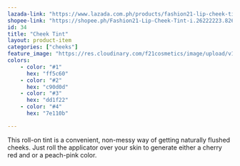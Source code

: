 ```yaml
---
lazada-link: "https://www.lazada.com.ph/products/fashion21-lip-cheek-tint-i254111500-s349007819.html?spm=a2o4l.seller.list.20.6f7a6cc9X4aAKt&mp=1"
shopee-link: "https://shopee.ph/Fashion21-Lip-Cheek-Tint-i.26222223.826165426"
id: 34
title: "Cheek Tint"
layout: product-item
categories: ["cheeks"]
feature_image: "https://res.cloudinary.com/f21cosmetics/image/upload/v1598007521/cheek-tint_wa5gts.jpg"
colors:
    - color: "#1"
      hex: "ff5c60"
    - color: "#2"
      hex: "c90d0d"
    - color: "#3"
      hex: "dd1f22"
    - color: "#4"
      hex: "7e110b"

---
```

This roll-on tint is a convenient, non-messy way of getting naturally flushed cheeks. Just roll the applicator over your skin to generate either a cherry red and or a peach-pink color. 
